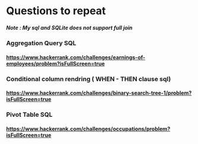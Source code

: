 # Questions to repeat

##### Note :  My sql and SQLite does not support full join

### Aggregation Query SQL
#### https://www.hackerrank.com/challenges/earnings-of-employees/problem?isFullScreen=true

### Conditional column rendring ( WHEN - THEN clause sql)
#### https://www.hackerrank.com/challenges/binary-search-tree-1/problem?isFullScreen=true

### Pivot Table SQL
#### https://www.hackerrank.com/challenges/occupations/problem?isFullScreen=true